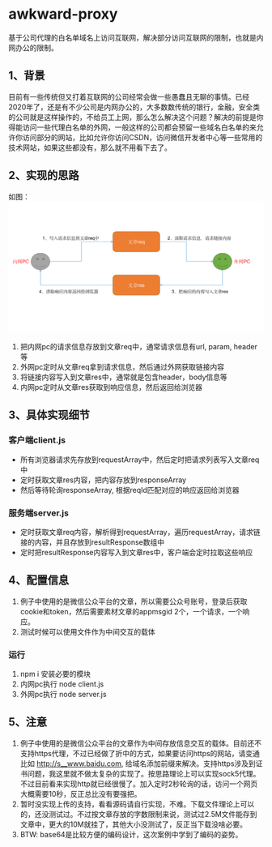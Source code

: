 # awkward-proxy
  基于公司代理的白名单域名上访问互联网，解决部分访问互联网的限制，也就是内网办公的限制。

## 1、背景
  目前有一些传统但又打着互联网的公司经常会做一些愚蠢且无聊的事情。已经2020年了，还是有不少公司是内网办公的，大多数数传统的银行，金融，安全类的公司就是这样操作的，不给员工上网，那么怎么解决这个问题？解决的前提是你得能访问一些代理白名单的外网，一般这样的公司都会预留一些域名白名单的来允许你访问部分的网站，比如允许你访问CSDN，访问微信开发者中心等一些常用的技术网站，如果这些都没有，那么就不用看下去了。

## 2、实现的思路
如图：
 ![image](https://github.com/traceless/awkward-proxy/blob/master/WX20200514.png)

1. 把内网pc的请求信息存放到文章req中，通常请求信息有url, param, header等
2. 外网pc定时从文章req拿到请求信息，然后通过外网获取链接内容
3. 将链接内容写入到文章res中，通常就是包含header，body信息等
4. 内网pc定时从文章res获取到响应信息，然后返回给浏览器

## 3、具体实现细节

### 客户端client.js
- 所有浏览器请求先存放到requestArray中，然后定时把请求列表写入文章req中
- 定时获取文章res内容，把内容存放到responseArray
- 然后等待轮询responseArray, 根据reqId匹配对应的响应返回给浏览器

### 服务端server.js
- 定时获取文章req内容，解析得到requestArray，遍历requestArray，请求链接的内容，并且存放到resultResponse数组中
- 定时把resultResponse内容写入到文章res中，客户端会定时拉取这些响应

## 4、配置信息
1. 例子中使用的是微信公众平台的文章，所以需要公众号账号，登录后获取cookie和token，然后需要素材文章的appmsgid 2个，一个请求，一个响应。
2. 测试时候可以使用文件作为中间交互的载体

### 运行
1. npm i 安装必要的模块
2. 内网pc执行 node client.js
3. 外网pc执行 node server.js

## 5、注意
1. 例子中使用的是微信公众平台的文章作为中间存放信息交互的载体。目前还不支持https代理，不过已经做了折中的方式，如果要访问https的网站，请变通比如 http://s__www.baidu.com, 给域名添加前缀来解决。支持https涉及到证书问题，我这里就不做太复杂的实现了。按思路理论上可以实现sock5代理。
不过目前看来实现http就已经很慢了。加入定时2秒轮询的话，访问一个网页大概需要10秒，反正总比没有要强把。
2. 暂时没实现上传的支持，看看源码请自行实现，不难。下载文件理论上可以的，还没测试过。不过按文章存放的字数限制来说，测试过2.5M文件能存到文章中，更大的10M就挂了，其他大小没测试了，反正当下载没啥必要。
3. BTW: base64是比较方便的编码设计，这次案例中学到了编码的姿势。

